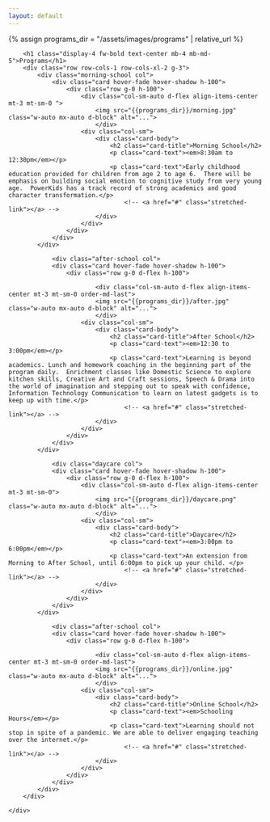 ```yaml
---
layout: default
---
```


{% assign programs_dir = "/assets/images/programs" | relative_url %}

<div class="p-4">
    <div class="container py-3 col-xxl-10">

		<h1 class="display-4 fw-bold text-center mb-4 mb-md-5">Programs</h1>
		<div class="row row-cols-1 row-cols-xl-2 g-3">
			<div class="morning-school col">
				<div class="card hover-fade hover-shadow h-100">
					<div class="row g-0 h-100">
						<div class="col-sm-auto d-flex align-items-center mt-3 mt-sm-0 ">
							<img src="{{programs_dir}}/morning.jpg" class="w-auto mx-auto d-block" alt="...">
							</div>
						<div class="col-sm">
							<div class="card-body">
								<h2 class="card-title">Morning School</h2>
								<p class="card-text"><em>8:30am to 12:30pm</em></p>
								<p class="card-text">Early childhood education provided for children from age 2 to age 6.  There will be emphasis on building social emotion to cognitive study from very young age.  PowerKids has a track record of strong academics and good character transformation.</p>
									<!-- <a href="#" class="stretched-link"></a> -->
							</div>
						</div>
					</div>
				</div>
			</div>
		
				<div class="after-school col">
				<div class="card hover-fade hover-shadow h-100">
					<div class="row g-0 d-flex h-100">
		
							<div class="col-sm-auto d-flex align-items-center mt-3 mt-sm-0 order-md-last">
							<img src="{{programs_dir}}/after.jpg" class="w-auto mx-auto d-block" alt="...">
							</div>
						<div class="col-sm">
							<div class="card-body">
								<h2 class="card-title">After School</h2>
								<p class="card-text"><em>12:30 to 3:00pm</em></p>
								<p class="card-text">Learning is beyond academics. Lunch and homework coaching in the beginning part of the program daily.  Enrichment classes like Domestic Science to explore kitchen skills, Creative Art and Craft sessions, Speech & Drama into the world of imagination and stepping out to speak with confidence, Information Technology Communication to learn on latest gadgets is to keep up with time.</p>
									<!-- <a href="#" class="stretched-link"></a> -->
							</div>
						</div>
					</div>
				</div>
			</div>
		
				<div class="daycare col">
				<div class="card hover-fade hover-shadow h-100">
					<div class="row g-0 d-flex h-100">
						<div class="col-sm-auto d-flex align-items-center mt-3 mt-sm-0">
							<img src="{{programs_dir}}/daycare.png" class="w-auto mx-auto d-block" alt="...">
							</div>
						<div class="col-sm">
							<div class="card-body">
								<h2 class="card-title">Daycare</h2>
								<p class="card-text"><em>3:00pm to 6:00pm</em></p>
								<p class="card-text">An extension from Morning to After School, until 6:00pm to pick up your child. </p>
									<!-- <a href="#" class="stretched-link"></a> -->
							</div>
						</div>
					</div>
				</div>
			</div>
		
				<div class="after-school col">
				<div class="card hover-fade hover-shadow h-100">
					<div class="row g-0 d-flex h-100">
		
							<div class="col-sm-auto d-flex align-items-center mt-3 mt-sm-0 order-md-last">
							<img src="{{programs_dir}}/online.jpg" class="w-auto mx-auto d-block" alt="...">
							</div>
						<div class="col-sm">
							<div class="card-body">
								<h2 class="card-title">Online School</h2>
								<p class="card-text"><em>Schooling Hours</em></p>
								<p class="card-text">Learning should not stop in spite of a pandemic. We are able to deliver engaging teaching over the internet.</p>
									<!-- <a href="#" class="stretched-link"></a> -->
							</div>
						</div>
					</div>
				</div>
			</div>
		</div>

	</div>
</div>